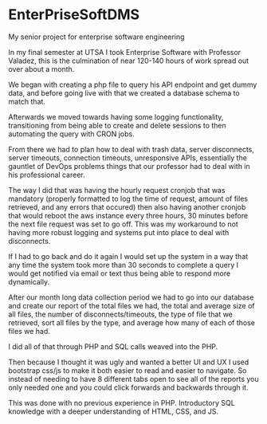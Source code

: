 # EnterPriseSoftDMS
My senior project for enterprise software engineering

In my final semester at UTSA I took Enterprise Software with Professor Valadez, this is the culmination of near 120-140 hours of work spread out over about a month. 

We began with creating a php file to query his API endpoint and get dummy data, and before going live with that we created a database schema to match that. 

Afterwards we moved towards having some logging functionality, transitioning from being able to create and delete sessions to then automating the query with CRON jobs.

From there we had to plan how to deal with trash data, server disconnects, server timeouts, connection timeouts, unresponsive APIs, essentially the gauntlet of DevOps problems things that our professor had to deal with in his professional career.

The way I did that was having the hourly request cronjob that was mandatory (properly formatted to log the time of request, amount of files retrieved, and any errors that occured) then also having another cronjob that would reboot the aws instance every three hours, 30 minutes before the next file request was set to go off. This was my workaround to not having more robust logging and systems put into place to deal with disconnects.

If I had to go back and do it again I would set up the system in a way that any time the system took more than 30 seconds to complete a query I would get notified via email or text thus being able to respond more dynamically. 

After our month long data collection period we had to go into our database and create our report of the total files we had, the total and average size of all files, the number of disconnects/timeouts, the type of file that we retrieved, sort all files by the type, and average how many of each of those files we had.

I did all of that through PHP and SQL calls weaved into the PHP. 

Then because I thought it was ugly and wanted a better UI and UX I used bootstrap css/js to make it both easier to read and easier to navigate. So instead of needing to have 8 different tabs open to see all of the reports you only needed one and you could click forwards and backwards through it.

This was done with no previous experience in PHP. Introductory SQL knowledge with a deeper understanding of HTML, CSS, and JS.
